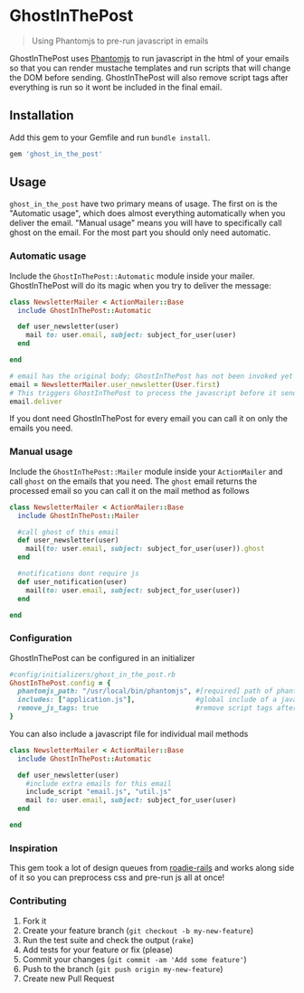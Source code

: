 # GhostInThePost #

> Using Phantomjs to pre-run javascript in emails

GhostInThePost uses [Phantomjs](http://phantomjs.org/) to run javascript in the html of your emails so that you can render mustache templates and run scripts that will change the DOM before sending. GhostInThePost will also remove script tags after everything is run so it wont be included in the final email.

## Installation ##

Add this gem to your Gemfile and run `bundle install`.

```ruby
gem 'ghost_in_the_post'
```

## Usage ##

`ghost_in_the_post` have two primary means of usage. The first on is the "Automatic usage", which does almost everything automatically when you deliver the email. "Manual usage" means you will have to specifically call ghost on the email. For the most part you should only need automatic.


### Automatic usage ###

Include the `GhostInThePost::Automatic` module inside your mailer. GhostInThePost will do its magic when you try to deliver the message:

```ruby
class NewsletterMailer < ActionMailer::Base
  include GhostInThePost::Automatic

  def user_newsletter(user)
    mail to: user.email, subject: subject_for_user(user)
  end

end

# email has the original body; GhostInThePost has not been invoked yet
email = NewsletterMailer.user_newsletter(User.first)
# This triggers GhostInThePost to process the javascript before it sends
email.deliver
```

If you dont need GhostInThePost for every email you can call it on only the emails you need.

### Manual usage ###

Include the `GhostInThePost::Mailer` module inside your `ActionMailer` and call `ghost` on the emails that you need. The `ghost` email returns the processed email so you can call it on the mail method as follows

```ruby
class NewsletterMailer < ActionMailer::Base
  include GhostInThePost::Mailer

  #call ghost of this email
  def user_newsletter(user)
    mail(to: user.email, subject: subject_for_user(user)).ghost
  end

  #notifications dont require js
  def user_notification(user)
    mail(to: user.email, subject: subject_for_user(user))
  end

end
```

### Configuration ###

GhostInThePost can be configured in an initializer

```ruby
#config/initializers/ghost_in_the_post.rb
GhostInThePost.config = {
  phantomjs_path: "/usr/local/bin/phantomjs", #[required] path of phantomjs, if this is not set there will be an error
  includes: ["application.js"],               #global include of a javascript file, this will be injected into every email
  remove_js_tags: true                        #remove script tags after javascript has been processed
}
```

You can also include a javascript file for individual mail methods

```ruby
class NewsletterMailer < ActionMailer::Base
  include GhostInThePost::Automatic

  def user_newsletter(user)
    #include extra emails for this email
    include_script "email.js", "util.js"
    mail to: user.email, subject: subject_for_user(user)
  end

end
```

### Inspiration

This gem took a lot of design queues from [roadie-rails](https://github.com/Mange/roadie-rails) and works along side of it so you can preprocess css and pre-run js all at once!

### Contributing

1. Fork it
2. Create your feature branch (`git checkout -b my-new-feature`)
3. Run the test suite and check the output (`rake`)
4. Add tests for your feature or fix (please)
5. Commit your changes (`git commit -am 'Add some feature'`)
6. Push to the branch (`git push origin my-new-feature`)
7. Create new Pull Request
